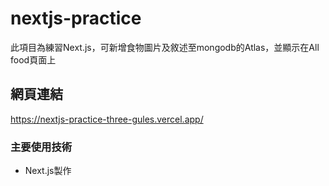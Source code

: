 # nextjs-practice

此項目為練習Next.js，可新增食物圖片及敘述至mongodb的Atlas，並顯示在All food頁面上

## 網頁連結
https://nextjs-practice-three-gules.vercel.app/

### 主要使用技術
- Next.js製作
